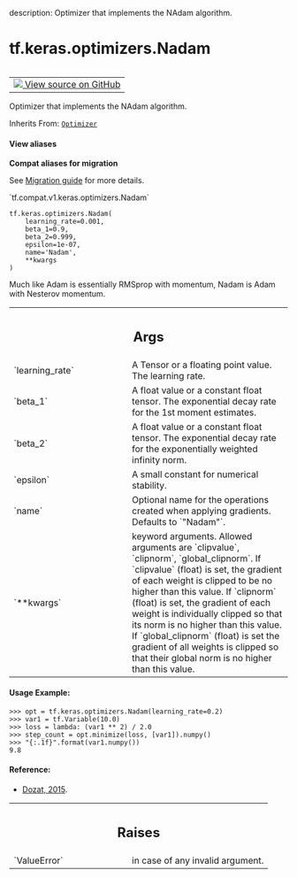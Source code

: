 description: Optimizer that implements the NAdam algorithm.

<div itemscope itemtype="http://developers.google.com/ReferenceObject">
<meta itemprop="name" content="tf.keras.optimizers.Nadam" />
<meta itemprop="path" content="Stable" />
<meta itemprop="property" content="__init__"/>
</div>

# tf.keras.optimizers.Nadam

<!-- Insert buttons and diff -->

<table class="tfo-notebook-buttons tfo-api nocontent" align="left">
<td>
  <a target="_blank" href="https://github.com/keras-team/keras/tree/v2.9.0/keras/optimizers/optimizer_v2/nadam.py#L25-L218">
    <img src="https://www.tensorflow.org/images/GitHub-Mark-32px.png" />
    View source on GitHub
  </a>
</td>
</table>



Optimizer that implements the NAdam algorithm.

Inherits From: [`Optimizer`](../../../tf/keras/optimizers/Optimizer.md)

<section class="expandable">
  <h4 class="showalways">View aliases</h4>
  <p>
<b>Compat aliases for migration</b>
<p>See
<a href="https://www.tensorflow.org/guide/migrate">Migration guide</a> for
more details.</p>
<p>`tf.compat.v1.keras.optimizers.Nadam`</p>
</p>
</section>

<pre class="devsite-click-to-copy prettyprint lang-py tfo-signature-link">
<code>tf.keras.optimizers.Nadam(
    learning_rate=0.001,
    beta_1=0.9,
    beta_2=0.999,
    epsilon=1e-07,
    name=&#x27;Nadam&#x27;,
    **kwargs
)
</code></pre>



<!-- Placeholder for "Used in" -->
Much like Adam is essentially RMSprop with momentum, Nadam is Adam with
Nesterov momentum.

<!-- Tabular view -->
 <table class="responsive fixed orange">
<colgroup><col width="214px"><col></colgroup>
<tr><th colspan="2"><h2 class="add-link">Args</h2></th></tr>

<tr>
<td>
`learning_rate`
</td>
<td>
A Tensor or a floating point value.  The learning rate.
</td>
</tr><tr>
<td>
`beta_1`
</td>
<td>
A float value or a constant float tensor. The exponential decay
rate for the 1st moment estimates.
</td>
</tr><tr>
<td>
`beta_2`
</td>
<td>
A float value or a constant float tensor. The exponential decay
rate for the exponentially weighted infinity norm.
</td>
</tr><tr>
<td>
`epsilon`
</td>
<td>
A small constant for numerical stability.
</td>
</tr><tr>
<td>
`name`
</td>
<td>
Optional name for the operations created when applying gradients.
Defaults to `"Nadam"`.
</td>
</tr><tr>
<td>
`**kwargs`
</td>
<td>
keyword arguments. Allowed arguments are `clipvalue`,
`clipnorm`, `global_clipnorm`.
If `clipvalue` (float) is set, the gradient of each weight
is clipped to be no higher than this value.
If `clipnorm` (float) is set, the gradient of each weight
is individually clipped so that its norm is no higher than this value.
If `global_clipnorm` (float) is set the gradient of all weights is
clipped so that their global norm is no higher than this value.
</td>
</tr>
</table>



#### Usage Example:

```
>>> opt = tf.keras.optimizers.Nadam(learning_rate=0.2)
>>> var1 = tf.Variable(10.0)
>>> loss = lambda: (var1 ** 2) / 2.0
>>> step_count = opt.minimize(loss, [var1]).numpy()
>>> "{:.1f}".format(var1.numpy())
9.8
```



#### Reference:

- [Dozat, 2015](http://cs229.stanford.edu/proj2015/054_report.pdf).


<!-- Tabular view -->
 <table class="responsive fixed orange">
<colgroup><col width="214px"><col></colgroup>
<tr><th colspan="2"><h2 class="add-link">Raises</h2></th></tr>

<tr>
<td>
`ValueError`
</td>
<td>
in case of any invalid argument.
</td>
</tr>
</table>



